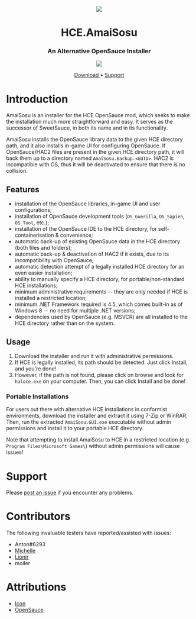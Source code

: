 <html>
    <p align="center">
        <img src="https://user-images.githubusercontent.com/10241434/48660304-ab069a80-ea9a-11e8-956a-4c817bef6d7d.png">
    <p>
    <h1 align="center">
        HCE.AmaiSosu
    </h1>
    <h3 align="center">
        An Alternative OpenSauce Installer
    </h3>
    <p align="center">
        <img src="https://user-images.githubusercontent.com/10241434/48937560-7175d980-ef49-11e8-974c-ad937370b68f.png">
    <p>
    <p align="center">
        <a href="https://github.com/yumiris/HCE.AmaiSosu/releases/latest">
            Download
        </a>
        •
        <a href="https://www.reddit.com/r/halospv3/comments/9xvnn5/amaisosu_an_opensauce_installer/">
            Support
        </a>
    </p>
</html>

# Introduction

AmaiSosu is an installer for the HCE OpenSauce mod, which seeks to make the
installation much more straightforward and easy. It serves as the successor of
SweetSauce, in both its name and in its functionality.

AmaiSosu installs the OpenSauce library data to the given HCE directory path,
and it also installs in-game UI for configuring OpenSauce. If OpenSauce/HAC2
files are present in the given HCE directory path, it will back them up to a
directory named `AmaiSosu.Backup.<GUID>`. HAC2 is incompatible with OS, thus it
will be deactivated to ensure that there is no collision.

## Features

- installation of the OpenSauce libraries, in-game UI and user configurations;
- installation of OpenSauce development tools (`OS_Guerilla`, `OS_Sapien`,
  `OS_Tool`, etc.);
- installation of the OpenSauce IDE to the HCE directory, for
  self-containerisation & convenience;
- automatic back-up of existing OpenSauce data in the HCE directory (both files
  and folders);
- automatic back-up & deactivation of HAC2 if it exists, due to its
  incompatibility with OpenSauce;
- automatic detection attempt of a legally installed HCE directory for an even
  easier installation;
- ability to manually specify a HCE directory, for portable/non-standard HCE
  installations;
- minimum administrative requirements -- they are only needed if HCE is
  installed a restricted location;
- minimum .NET Framework required is 4.5, which comes built-in as of Windows 8
  -- no need for multiple .NET versions;
- dependencies used by OpenSauce (e.g. MSVCR) are all installed to the HCE
  directory rather than on the system.

## Usage

1. Download the installer and run it with administrative permissions.
2. If HCE is legally installed, its path should be detected. Just click Install,
   and you're done!
3. However, if the path is not found, please click on browse and look for
   `haloce.exe` on your computer. Then, you can click Install and be done!

### Portable Installations

For users out there with alternative HCE installations in conformist
environments, download the installer and extract it using 7-Zip or WinRAR. Then,
run the extracted `AmaiSosu.GUI.exe` executable without admin permissions and
install it to your portable HCE directory.

Note that attempting to install AmaiSosu to HCE in a restricted location (e.g.
`Program Files\Microsoft Games\`) without admin permissions will cause issues!

# Support

Please [post an issue](https://github.com/yumiris/HCE.AmaiSosu/issues/new) if
you encounter any problems.

# Contributors

The following invaluable testers have reported/assisted with issues:

- Anton#6293
- [Michelle](https://github.com/gbMichelle)
- [Lionir](https://github.com/lionirdeadman)
- moiler

# Attributions

- [Icon](https://www.flaticon.com/free-icon/bowl-and-chopsticks-of-japan_12775)
- [OpenSauce](https://twitter.com/KornnerStudios)